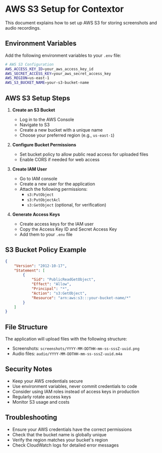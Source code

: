 # AWS S3 Setup for Contextor

This document explains how to set up AWS S3 for storing screenshots and audio recordings.

## Environment Variables

Add the following environment variables to your `.env` file:

```bash
# AWS S3 Configuration
AWS_ACCESS_KEY_ID=your_aws_access_key_id
AWS_SECRET_ACCESS_KEY=your_aws_secret_access_key
AWS_REGION=us-east-1
AWS_S3_BUCKET_NAME=your-s3-bucket-name
```

## AWS S3 Setup Steps

1. **Create an S3 Bucket**
   - Log in to the AWS Console
   - Navigate to S3
   - Create a new bucket with a unique name
   - Choose your preferred region (e.g., `us-east-1`)

2. **Configure Bucket Permissions**
   - Set bucket policy to allow public read access for uploaded files
   - Enable CORS if needed for web access

3. **Create IAM User**
   - Go to IAM console
   - Create a new user for the application
   - Attach the following permissions:
     - `s3:PutObject`
     - `s3:PutObjectAcl`
     - `s3:GetObject` (optional, for verification)

4. **Generate Access Keys**
   - Create access keys for the IAM user
   - Copy the Access Key ID and Secret Access Key
   - Add them to your `.env` file

## S3 Bucket Policy Example

```json
{
    "Version": "2012-10-17",
    "Statement": [
        {
            "Sid": "PublicReadGetObject",
            "Effect": "Allow",
            "Principal": "*",
            "Action": "s3:GetObject",
            "Resource": "arn:aws:s3:::your-bucket-name/*"
        }
    ]
}
```

## File Structure

The application will upload files with the following structure:
- Screenshots: `screenshots/YYYY-MM-DDTHH-mm-ss-sssZ-uuid.png`
- Audio files: `audio/YYYY-MM-DDTHH-mm-ss-sssZ-uuid.m4a`

## Security Notes

- Keep your AWS credentials secure
- Use environment variables, never commit credentials to code
- Consider using IAM roles instead of access keys in production
- Regularly rotate access keys
- Monitor S3 usage and costs

## Troubleshooting

- Ensure your AWS credentials have the correct permissions
- Check that the bucket name is globally unique
- Verify the region matches your bucket's region
- Check CloudWatch logs for detailed error messages 